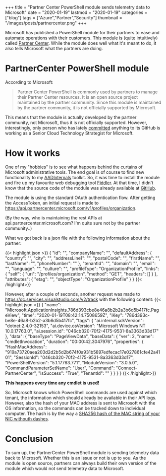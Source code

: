 +++
title = "Partner Center PowerShell module sends telemetry data to Microsoft"
date = "2020-01-19"
lastmod = "2020-01-19"
categories =["blog"]
tags = ["Azure","Partner","Security"]
thumbnail = "/images/posts/partnercenter.png"
+++

Microsoft has published a PowerShell module for their partners to ease and automate operations with their customers.
This module is (quite intuitively) called <a href="https://docs.microsoft.com/en-us/powershell/partnercenter/overview" target="_blank">Partner Center</a>.
While the module does well what it's meant to do, it also tells Microsoft what the partners are doing.

<!--more-->

# PartnerCenter PowerShell module
According to Microsoft:

> Partner Center PowerShell is commonly used by partners to manage their Partner Center resources. It is an open source project maintained by the partner community. Since this module is maintained by the partner community, it is not officially supported by Microsoft. 

This means that the module is actually developed by the partner community, not Microsoft, thus it is not officially supported. However, interestingly, only person who has lately
 <a href="https://github.com/microsoft/Partner-Center-PowerShell/commits" target="_blank">committed</a> anything to its GitHub
is working as a Senior Cloud Technology Strategist for Microsoft.

# How it works
One of my "hobbies" is to see what happens behind the curtains of Microsoft administrative tools. 
The end goal is of course to find new functionality to my <a href="/aadinternals/" target="_blank">AADInternals</a> toolkit.
So, it was time to install the module and fire up my favourite web debugging tool <a href="https://www.telerik.com/fiddler" target="_blank">Fiddler</a>.
At that time, I didn't know that the source code of the module was already available at <a href="https://github.com/microsoft/Partner-Center-PowerShell" target="_blank">GitHub</a>.

The module is using the standard OAuth authentication flow. After getting the AccessToken, an initial request is made to https://api.partnercenter.microsoft.com/v1/profiles/organization. 

(By the way, who is maintaining the rest APIs at api.partnercenter.microsoft.com? I'm quite sure not by the partner community..)

What we got back is a json file with the following information about the partner:

{{< highlight json >}}
{
	"id": "",
	"companyName": "",
	"defaultAddress": {
		"country": "",
		"city": "",
		"addressLine1": "",
		"postalCode": "",
		"firstName": "",
		"lastName": "",
		"phoneNumber": ""
	},
	"tenantId": "",
	"domain": "",
	"email": "",
	"language": "",
	"culture": "",
	"profileType": "OrganizationProfile",
	"links": {
		"self": {
			"uri": "/profiles/organization",
			"method": "GET",
			"headers": []
		}
	},
	"attributes": {
		"etag": "",
		"objectType": "OrganizationProfile"
	}
}
{{< /highlight>}}

However, after a couple of seconds, another request was made to https://dc.services.visualstudio.com/v2/track with the following content:
{{< highlight json >}}
{
	"name": "Microsoft.ApplicationInsights.786d393cbe8e46a8b2b2a3b6d5b417fc.PageView",
	"time": "2020-01-19T08:42:14.7508659Z",
	"iKey": "786d393c-be8e-46a8-b2b2-a3b6d5b417fc",
	"tags": {
		"ai.internal.sdkVersion": "dotnet:2.4.0-32153",
		"ai.device.osVersion": "Microsoft Windows NT 10.0.17763.0",
		"ai.session.id": "046cb320-70f2-4175-9531-8a3363d33d17"
	},
	"data": {
		"baseType": "PageViewData",
		"baseData": {
			"ver": 2,
			"name": "cmdletInvocation",
			"duration": "00:00:42.3047976",
			"properties": {
				"HashMacAddress": "919a73720aea203d2d2b5d2b674f0a931b5897edfecac17e027861cfe42a4101",
				"SessionId": "046cb320-70f2-4175-9531-8a3363d33d17",
				"PowerShellVersion": "5.1.17763.771",
				"ModuleVersion": "3.0.5.0",
				"CommandParameterSetName": "User",
				"Command": "Connect-PartnerCenter",
				"IsSuccess": "True",
				"TenantId": ""
			}
		}
	}
}
{{< /highlight>}}

**This happens every time any cmdlet is used!** 

So, Microsoft knows which PowerShell commands are used against which tenant, the information which should already be available in their API logs. 
However, also the hash of your MAC address is sent to Microsoft with the OS information, so the commands can be tracked down to individual
computer. The hash is by the way a <a href="https://github.com/microsoft/Partner-Center-PowerShell/blob/master/src/PowerShell/Commands/PartnerPSCmdlet.cs" target="_blank">SHA256 hash of the MAC string of your NIC withouth dashes</a>.

# Conclusion
To sum up, the PartnerCenter PowerShell module is sending telemetry data back to Microsoft. Whether this is an issue or not is up to you. As the module is open source, partners can always build their own version of the module
which would not send telemetry data to Microsoft.
